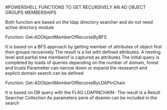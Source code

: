 #POWERSHELL FUNCTIONS TO GET RECURSIVELY AN AD OBJECT GROUPS MEMBERSHIPS

Both function are based on the ldap directory searcher and do not need active directory module

Function: Get-ADObjectMemberOfRecurseByBFS

It is based on a BFS approach by getting member of attributes of object first then groups recusrively
The result is a list with defined attributes. A nesting level and partial tree memberof is captured as attributes
The initial query is completed by loads of queries depending on the number of domain, forest and trusts
Parametter can narrow down or expand the ressearch and explicit domain search can be defined

Function: Get-ADObjectMemberOfRecurseByLDAPInChain

It is based on DB query with the FLAG LDAPINCHAIN-
The result is a Resutl Searcher Collection
As parameters serie of doamin can be included in the search
